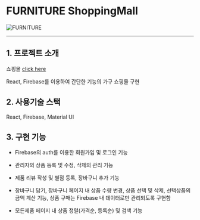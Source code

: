 # FURNITURE ShoppingMall

![FURNITURE](https://awesomescreenshot.s3.amazonaws.com/image/2479729/13529634-f7facdfc3f0eb9aa7210167564c88a05.png?X-Amz-Algorithm=AWS4-HMAC-SHA256&X-Amz-Credential=AKIAJSCJQ2NM3XLFPVKA%2F20210916%2Fus-east-1%2Fs3%2Faws4_request&X-Amz-Date=20210916T052935Z&X-Amz-Expires=28800&X-Amz-SignedHeaders=host&X-Amz-Signature=cd277e3c3590b89409c42a8d7bc6a823a5a50d2d14e53a839a5367c93f594baf)

---

## 1. 프로젝트 소개

쇼핑몰 [click here](https://todo-28bff.web.app)

React, Firebase를 이용하여 간단한 기능의 가구 쇼핑몰 구현

## 2. 사용기술 스택

React, Firebase, Material UI

## 3. 구현 기능

- Firebase의 auth를 이용한 회원가입 및 로그인 기능

- 관리자의 상품 등록 및 수정, 삭제의 관리 기능

- 제품 리뷰 작성 및 별점 등록, 장바구니 추가 기능

- 장바구니 담기, 장바구니 페이지 내 상품 수량 변경, 상품 선택 및 삭제, 선택상품의 금액 계산 기능, 상품 구매는 Firebase 내 데이터로만 관리되도록 구현함

- 모든제품 페이지 내 상품 정렬(가격순, 등록순) 및 검색 기능
